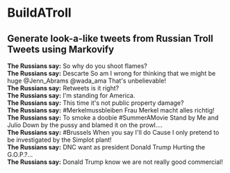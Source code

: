 # BuildATroll
## Generate look-a-like tweets from Russian Troll Tweets using Markovify  
**The Russians say:** So why do you shoot flames?  
**The Russians say:** Descarte So am I wrong for thinking that we might be huge @Jenn_Abrams @wada_ama That's unbelievable!  
**The Russians say:** Retweets is it right?  
**The Russians say:** I'm standing for America.  
**The Russians say:** This time it's not public property damage?  
**The Russians say:** #Merkelmussbleiben Frau Merkel macht alles richtig!  
**The Russians say:** To smoke a doobie #SummerAMovie Stand by Me and Julio Down by the pussy and blamed it on the prowl....  
**The Russians say:** #Brussels When you say I'll do Cause I only pretend to be investigated by the Simplot plant!  
**The Russians say:** DNC want as president Donald Trump Hurting the G.O.P.?...  
**The Russians say:** Donald Trump know we are not really good commercial!  
